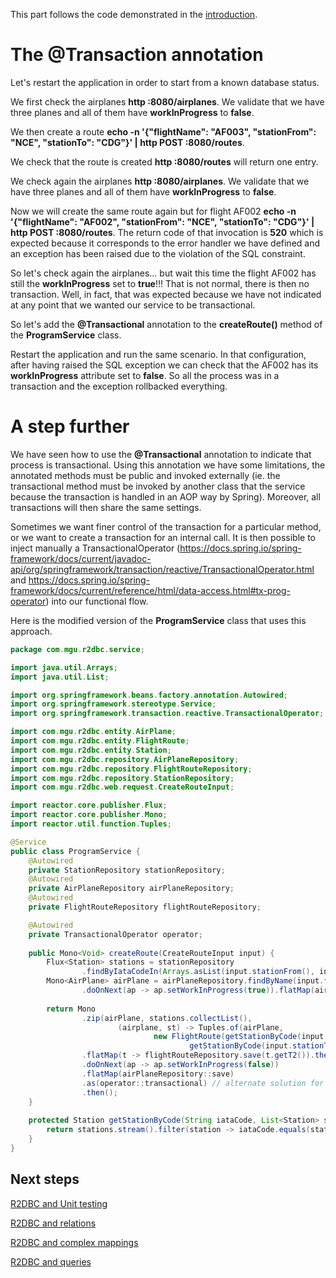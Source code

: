 
This part follows the code demonstrated in the [introduction](01-r2dbc-introduction.md).

# The @Transaction annotation
Let's restart the application in order to start from a known database status.

We first check the airplanes **http :8080/airplanes**. We validate that we have three planes and all of them have
**workInProgress** to **false**.

We then create a route **echo -n '{"flightName": "AF003", "stationFrom": "NCE", "stationTo": "CDG"}' | http POST :8080/routes**.

We check that the route is created **http :8080/routes** will return one entry.

We check again the airplanes **http :8080/airplanes**. We validate that we have three planes and all of them have **workInProgress**
to **false**.

Now we will create the same route again but for flight AF002 **echo -n '{"flightName": "AF002", "stationFrom": "NCE", "stationTo": "CDG"}' | http POST :8080/routes**.
The return code of that invocation is **520** which is expected because it corresponds to the error handler we have defined and
an exception has been raised due to the violation of the SQL constraint.

So let's check again the airplanes... but wait this time the flight AF002 has still the **workInProgress** set to **true**!!!
That is not normal, there is then no transaction. Well, in fact, that was expected because we have not indicated at any point
that we wanted our service to be transactional.

So let's add the **@Transactional** annotation to the **createRoute()** method of the **ProgramService** class.

Restart the application and run the same scenario. In that configuration, after having raised the SQL exception we can
check that the AF002 has its **workInProgress** attribute set to **false**. So all the process was in a transaction and
the exception rollbacked everything.

# A step further

We have seen how to use the **@Transactional** annotation to indicate that process is transactional. Using this annotation
we have some limitations, the annotated methods must be public and invoked externally (ie. the transactional method must 
be invoked by another class that the service because the transaction is handled in an AOP way by Spring). Moreover, all 
transactions will then share the same settings.

Sometimes we want finer control of the transaction for a particular method, or we want to create a transaction for an 
internal call. It is then possible to inject manually a TransactionalOperator 
(https://docs.spring.io/spring-framework/docs/current/javadoc-api/org/springframework/transaction/reactive/TransactionalOperator.html and https://docs.spring.io/spring-framework/docs/current/reference/html/data-access.html#tx-prog-operator) into our functional flow.

Here is the modified version of the **ProgramService** class that uses this approach.
```java
package com.mgu.r2dbc.service;

import java.util.Arrays;
import java.util.List;

import org.springframework.beans.factory.annotation.Autowired;
import org.springframework.stereotype.Service;
import org.springframework.transaction.reactive.TransactionalOperator;

import com.mgu.r2dbc.entity.AirPlane;
import com.mgu.r2dbc.entity.FlightRoute;
import com.mgu.r2dbc.entity.Station;
import com.mgu.r2dbc.repository.AirPlaneRepository;
import com.mgu.r2dbc.repository.FlightRouteRepository;
import com.mgu.r2dbc.repository.StationRepository;
import com.mgu.r2dbc.web.request.CreateRouteInput;

import reactor.core.publisher.Flux;
import reactor.core.publisher.Mono;
import reactor.util.function.Tuples;

@Service
public class ProgramService {
    @Autowired
    private StationRepository stationRepository;
    @Autowired
    private AirPlaneRepository airPlaneRepository;
    @Autowired
    private FlightRouteRepository flightRouteRepository;

    @Autowired
    private TransactionalOperator operator;
 
    public Mono<Void> createRoute(CreateRouteInput input) {
        Flux<Station> stations = stationRepository
                .findByIataCodeIn(Arrays.asList(input.stationFrom(), input.stationTo()));
        Mono<AirPlane> airPlane = airPlaneRepository.findByName(input.flightName())
                .doOnNext(ap -> ap.setWorkInProgress(true)).flatMap(airPlaneRepository::save);
 
        return Mono
                .zip(airPlane, stations.collectList(),
                        (airplane, st) -> Tuples.of(airPlane,
                                new FlightRoute(getStationByCode(input.stationFrom(), st).getId(),
                                        getStationByCode(input.stationTo(), st).getId(), airplane.getId())))
                .flatMap(t -> flightRouteRepository.save(t.getT2()).thenReturn(t.getT1())).flatMap(ap -> ap)
                .doOnNext(ap -> ap.setWorkInProgress(false))
                .flatMap(airPlaneRepository::save)
                .as(operator::transactional) // alternate solution for the transaction
                .then();
    }
 
    protected Station getStationByCode(String iataCode, List<Station> stations) {
        return stations.stream().filter(station -> iataCode.equals(station.getIataCode())).findFirst().orElse(null);
    }
}
```

## Next steps

[R2DBC and Unit testing](03-r2dbc-junit.md)

[R2DBC and relations](04-r2dbc-relations.md)

[R2DBC and complex mappings](05-r2dbc-complex-mappings.md)

[R2DBC and queries](06-r2dbc-queries.md)

